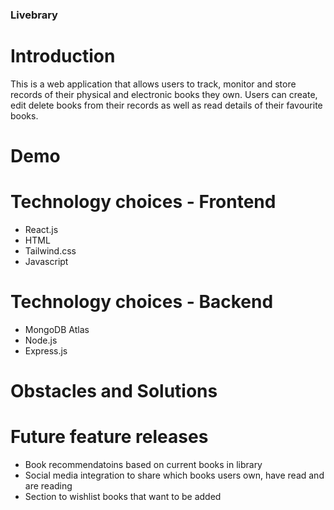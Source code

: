 ### Livebrary

# Introduction

This is a web application that allows users to track, monitor and store records of their physical and electronic books they own. Users can create, edit delete books from their records as well as read details of their favourite books.

# Demo

# Technology choices - Frontend
- React.js
- HTML
- Tailwind.css
- Javascript

# Technology choices - Backend
- MongoDB Atlas
- Node.js
- Express.js

# Obstacles and Solutions

# Future feature releases
- Book recommendatoins based on current books in library
- Social media integration to share which books users own, have read and are reading
- Section to wishlist books that want to be added

